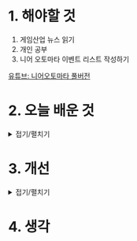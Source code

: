 
# 1. 해야할 것

1. 게임산업 뉴스 읽기 
2. 개인 공부  
3. 니어 오토마타 이벤트 리스트 작성하기

[유튜브: 니어오토마타 풀버전](https://youtu.be/LgRIzMbgv38?feature=shared)




# 2. 오늘 배운 것

<details>
<summary>접기/펼치기</summary>



</details>




# 3. 개선


<details>
<summary>접기/펼치기</summary>


</details>



# 4. 생각

